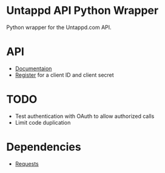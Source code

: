 Untappd API Python Wrapper
=======

Python wrapper for the Untappd.com API.

# API
* [Documentaion](https://untappd.com/api/docs)
* [Register](https://untappd.com/api/register) for a client ID and client secret

# TODO
* Test authentication with OAuth to allow authorized calls
* Limit code duplication

# Dependencies
* [Requests](http://docs.python-requests.org/en/latest/)